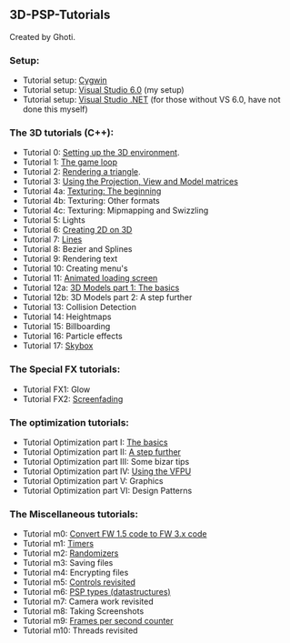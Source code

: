 ## 3D-PSP-Tutorials

Created by Ghoti.

### Setup:

- Tutorial setup: [Cygwin](https://web.archive.org/web/20090228213800/http://www.psp-programming.com/tutorials/c/lesson01.htm)
- Tutorial setup: [Visual Studio 6.0](https://web.archive.org/web/20090228213800/http://forums.ps2dev.org/viewtopic.php?t=2916&highlight=visual%2Bstudio) (my setup)
- Tutorial setup: [Visual Studio .NET](https://web.archive.org/web/20090228213800/http://forums.ps2dev.org/viewtopic.php?t=2493&highlight=visual%2Bstudio) (for those without VS 6.0, have not done this myself)

### The 3D tutorials (C++):

- Tutorial 0: [Setting up the 3D environment](https://web.archive.org/web/20090228213800/http://www.ghoti.nl/PSPtutorial1.php).
- Tutorial 1: [The game loop](https://web.archive.org/web/20090228213800/http://www.ghoti.nl/PSPtutorial2.php)
- Tutorial 2: [Rendering a triangle](https://web.archive.org/web/20090228213800/http://www.ghoti.nl/PSPtutorial3.php).
- Tutorial 3: [Using the Projection, View and Model matrices](https://web.archive.org/web/20090228213800/http://www.ghoti.nl/PSPtutorial4.php)
- Tutorial 4a: [Texturing: The beginning](https://web.archive.org/web/20090228213800/http://www.ghoti.nl/PSPtutorial4a.php)
- Tutorial 4b: Texturing: Other formats
- Tutorial 4c: Texturing: Mipmapping and Swizzling
- Tutorial 5: Lights
- Tutorial 6: [Creating 2D on 3D](https://web.archive.org/web/20090228213800/http://www.ghoti.nl/PSPtutorial6.php)
- Tutorial 7: [Lines](https://web.archive.org/web/20090228213800/http://www.ghoti.nl/PSPtutorial7.php)
- Tutorial 8: Bezier and Splines
- Tutorial 9: Rendering text
- Tutorial 10: Creating menu's
- Tutorial 11: [Animated loading screen](https://web.archive.org/web/20090228213800/http://www.ghoti.nl/PSPtutorial11.php)
- Tutorial 12a: [3D Models part 1: The basics](https://web.archive.org/web/20090228213800/http://www.ghoti.nl/PSPtutorial12.php)
- Tutorial 12b: 3D Models part 2: A step further
- Tutorial 13: Collision Detection
- Tutorial 14: Heightmaps
- Tutorial 15: Billboarding
- Tutorial 16: Particle effects
- Tutorial 17: [Skybox](https://web.archive.org/web/20090228213800/http://www.ghoti.nl/PSPtutorial17.php)

### The Special FX tutorials:

- Tutorial FX1: Glow
- Tutorial FX2: [Screenfading](https://web.archive.org/web/20090228213800/http://www.ghoti.nl/PSPtutorialFX2.php)

### The optimization tutorials:

- Tutorial Optimization part I: [The basics](https://web.archive.org/web/20090228213800/http://www.ghoti.nl/PSPtutorialOp1.php)
- Tutorial Optimization part II: [A step further](https://web.archive.org/web/20090228213800/http://www.ghoti.nl/PSPtutorialOp2.php)
- Tutorial Optimization part III: Some bizar tips
- Tutorial Optimization part IV: [Using the VFPU](https://web.archive.org/web/20090228213800/http://www.ghoti.nl/PSPtutorialOp4.php)
- Tutorial Optimization part V: Graphics
- Tutorial Optimization part VI: Design Patterns

### The Miscellaneous tutorials:

- Tutorial m0: [Convert FW 1.5 code to FW 3.x code](https://web.archive.org/web/20090228213800/http://www.ghoti.nl/PSPtutorialm0.php)
- Tutorial m1: [Timers](https://web.archive.org/web/20090228213800/http://www.ghoti.nl/PSPtutorialm1.php)
- Tutorial m2: [Randomizers](https://web.archive.org/web/20090228213800/http://www.ghoti.nl/PSPtutorialm2.php)
- Tutorial m3: Saving files
- Tutorial m4: Encrypting files
- Tutorial m5: [Controls revisited](https://web.archive.org/web/20090228213800/http://www.ghoti.nl/PSPtutorialm5.php)
- Tutorial m6: [PSP types (datastructures)](https://web.archive.org/web/20090228213800/http://www.ghoti.nl/PSPtutorialm6.php)
- Tutorial m7: Camera work revisited
- Tutorial m8: Taking Screenshots
- Tutorial m9: [Frames per second counter](https://web.archive.org/web/20090228213800/http://www.ghoti.nl/PSPtutorialm9.php)
- Tutorial m10: Threads revisited
